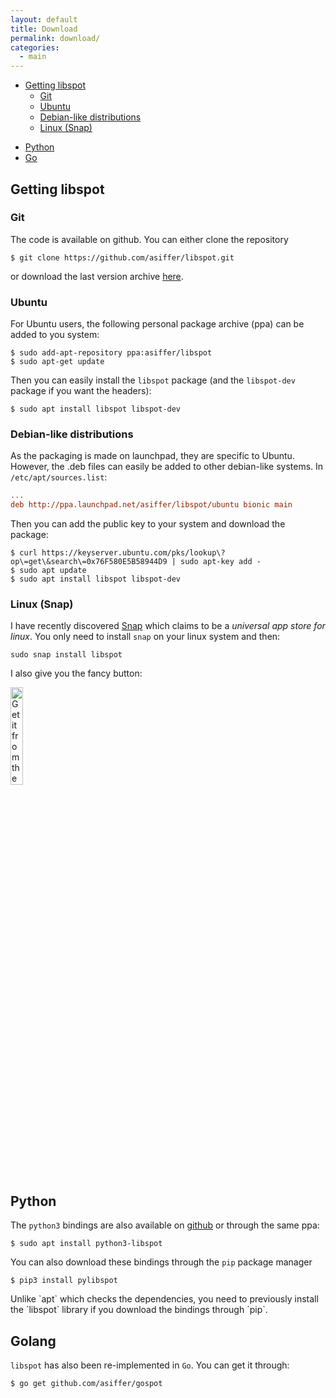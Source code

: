 ```yaml
---
layout: default
title: Download
permalink: download/
categories: 
  - main
---
```


- [Getting libspot](#getting-libspot)
  - [Git](#git)
  - [Ubuntu](#ubuntu)
  - [Debian-like distributions](#debian-like-distributions)
  - [Linux (Snap)](#linux-(snap))
<!-- - [Python](#bindings) -->
- [Python](#python)
- [Go](#golang)


## Getting libspot

### Git
The code is available on github. You can either clone the repository

```shell
$ git clone https://github.com/asiffer/libspot.git
```
or download the last version archive <a href="https://github.com/asiffer/libspot/archive/master.zip">here</a>.


### Ubuntu
For Ubuntu users, the following personal package archive (ppa) can be added to you system:

```shell
$ sudo add-apt-repository ppa:asiffer/libspot
$ sudo apt-get update
```

Then you can easily install the `libspot` package (and the `libspot-dev` package if you want the headers):

```shell
$ sudo apt install libspot libspot-dev 
```

### Debian-like distributions
As the packaging is made on launchpad, they are specific to Ubuntu. However, the .deb files can easily be added to other debian-like systems.
In `/etc/apt/sources.list`:
```ini
...
deb http://ppa.launchpad.net/asiffer/libspot/ubuntu bionic main
```
Then you can add the public key to your system and download the package:
```shell
$ curl https://keyserver.ubuntu.com/pks/lookup\?op\=get\&search\=0x76F580E5B58944D9 | sudo apt-key add -
$ sudo apt update
$ sudo apt install libspot libspot-dev 
```

### Linux (Snap)

I have recently discovered [Snap](https://snapcraft.io/) which claims to be a *universal app store for linux*. You only need to install `snap` on your linux system and then:

```shell
sudo snap install libspot
```

I also give you the fancy button: 

<a href="https://snapcraft.io/libspot">
  <img style="width: 20%;" alt="Get it from the Snap Store" src="https://snapcraft.io/static/images/badges/en/snap-store-white.svg" />
</a>



## Python

The `python3` bindings are also available on <a href="https://github.com/asiffer/python3-libspot">github</a> or through the same ppa:

```shell
$ sudo apt install python3-libspot
```

You can also download these bindings through the `pip` package manager
```shell
$ pip3 install pylibspot
```
<div class="alert">
Unlike `apt` which checks the dependencies, you need to previously install the `libspot` library if you download the bindings through `pip`.
</div>

## Golang

`libspot` has also been re-implemented in `Go`. You can get it through:
```shell
$ go get github.com/asiffer/gospot
```